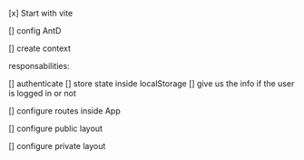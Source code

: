 [x] Start with vite

[] config AntD

[] create context

responsabilities:

[] authenticate
[] store state inside localStorage
[] give us the info if the user is logged in or not

[] configure routes inside App

[] configure public layout

[] configure private layout
